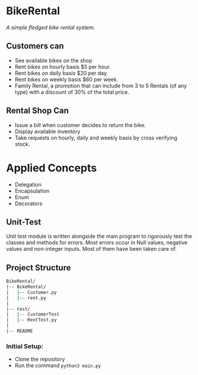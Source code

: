 # BikeRental
_A simple fledged bike rental system._ 

## Customers can
- See available bikes on the shop
- Rent bikes on hourly basis $5 per hour.
- Rent bikes on daily basis $20 per day.
- Rent bikes on weekly basis $60 per week.
- Family Rental, a promotion that can include from 3 to 5 Rentals (of any type) with a discount of 30% of the total price.

## Rental Shop Can
- Issue a bill when customer decides to return the bike.
- Display available inventory
- Take requests on hourly, daily and weekly basis by cross verifying stock.

# Applied Concepts

- Delegation 
- Encapsulation
- Enum
- Decorators

## Unit-Test
Unit test module is written alongside the main program to rigorously test the classes and methods for errors. Most errors occur in Null values, negative values and non-integer inputs. Most of them have been taken care of.

## Project Structure 
```bash
BikeRental/
|-- BikeRental/
|   |-- Customer.py
|   |-- rent.py
|
|-- test/
|   |-- CustomerTest
|   |-- RentTest.py
|
|-- README
```

### Initial Setup:
* Clone the repository
* Run the command `python3 main.py`